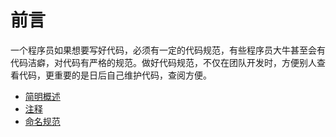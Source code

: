 # 前言
一个程序员如果想要写好代码，必须有一定的代码规范，有些程序员大牛甚至会有代码洁癖，对代码有严格的规范。做好代码规范，不仅在团队开发时，方便别人查看代码，更重要的是日后自己维护代码，查阅方便。
* [简明概述](./overview.md)
* [注释](./comment.md)
* [命名规范](./named.md)